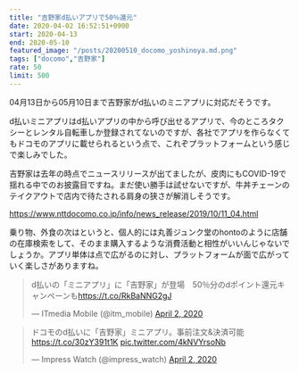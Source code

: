 ```yaml
---
title: "吉野家d払いアプリで50％還元"
date: 2020-04-02 16:52:51+0900
start: 2020-04-13
end: 2020-05-10
featured_image: "/posts/20200510_docomo_yoshinoya.md.png"
tags: ["docomo","吉野家"]
rate: 50
limit: 500
---
```

04月13日から05月10日まで吉野家がd払いのミニアプリに対応だそうです。

d払いミニアプリはd払いアプリの中から呼び出せるアプリで、今のところタクシーとレンタル自転車しか登録されてないのですが、各社でアプリを作らなくてもドコモのアプリに載せられるという点で、これぞプラットフォームという感じで楽しみでした。

吉野家は去年の時点でニュースリリースが出てましたが、皮肉にもCOVID-19で揺れる中でのお披露目ですね。まだ使い勝手は試せないですが、牛丼チェーンのテイクアウトで店内で待たされる肩身の狭さが解消しそうです。

https://www.nttdocomo.co.jp/info/news_release/2019/10/11_04.html

乗り物、外食の次はというと、個人的には丸善ジュンク堂のhontoのように店舗の在庫検索をして、そのまま購入するような消費活動と相性がいいんじゃないでしょうか。アプリ単体は点で広がるのに対し、プラットフォームが面で広がっていく楽しさがありますね。

<blockquote class="twitter-tweet"><p lang="ja" dir="ltr">d払いの「ミニアプリ」に「吉野家」が登場　50％分のdポイント還元キャンペーンも<a href="https://t.co/RkBaNNG2gJ">https://t.co/RkBaNNG2gJ</a></p>&mdash; ITmedia Mobile (@itm_mobile) <a href="https://twitter.com/itm_mobile/status/1245595587346497536?ref_src=twsrc%5Etfw">April 2, 2020</a></blockquote> <script async src="https://platform.twitter.com/widgets.js" charset="utf-8"></script>

<blockquote class="twitter-tweet"><p lang="ja" dir="ltr">ドコモのd払いに「吉野家」ミニアプリ。事前注文&amp;決済可能 <a href="https://t.co/30zY391t1K">https://t.co/30zY391t1K</a> <a href="https://t.co/4kNVYrsoNb">pic.twitter.com/4kNVYrsoNb</a></p>&mdash; Impress Watch (@impress_watch) <a href="https://twitter.com/impress_watch/status/1245606663014371328?ref_src=twsrc%5Etfw">April 2, 2020</a></blockquote> <script async src="https://platform.twitter.com/widgets.js" charset="utf-8"></script>
